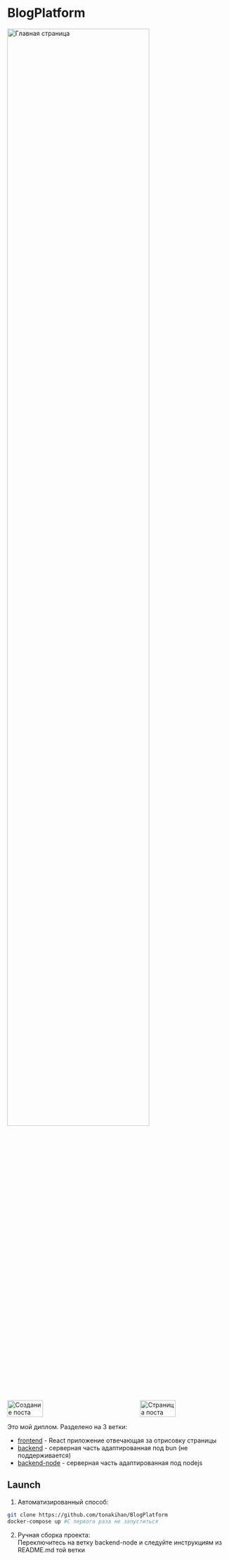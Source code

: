 # BlogPlatform

<image src="/screenshots/BP_1.png" style="width: 80%" alt="Главная страница">
<div style="display: flex; justify-content: space-between;">
  <image src="/screenshots/BP_2.png" style="width: 40%;" alt="Создание поста"> 
  <image src="/screenshots/BP_3.png" style="width: 40%;" alt="Страница поста">
</div>

Это мой диплом. Разделено на 3 ветки:
  - [frontend](https://github.com/tonakihan/BlogPlatform/tree/frontend) - React приложение отвечающая за отрисовку страницы
  - [backend](https://github.com/tonakihan/BlogPlatform/tree/backend) - серверная часть адаптированная под bun (не поддерживается)
  - [backend-node](https://github.com/tonakihan/BlogPlatform/tree/backend-node) - серверная часть адаптированная под nodejs

## Launch
1. Автоматизированный способ:
```bash
git clone https://github.com/tonakihan/BlogPlatform
docker-compose up #С первого раза не запуститься
```

2. Ручная сборка проекта:  
Переключитесь на ветку backend-node и следуйте инструкциям из README.md той ветки
